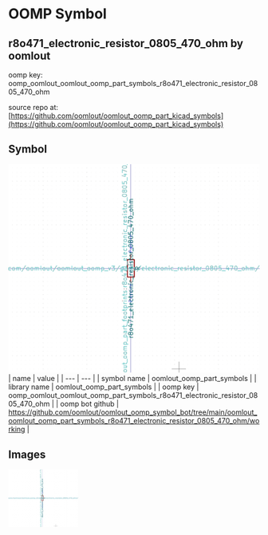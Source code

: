 # OOMP Symbol  
## r8o471_electronic_resistor_0805_470_ohm  by oomlout  
  
oomp key: oomp_oomlout_oomlout_oomp_part_symbols_r8o471_electronic_resistor_0805_470_ohm  
  
source repo at: [https://github.com/oomlout/oomlout_oomp_part_kicad_symbols](https://github.com/oomlout/oomlout_oomp_part_kicad_symbols)  
## Symbol  
  
[![working.png](working_600.png)](working.png)  
| name | value | 
| --- | --- | 
| symbol name | oomlout_oomp_part_symbols | 
| library name | oomlout_oomp_part_symbols | 
| oomp key | oomp_oomlout_oomlout_oomp_part_symbols_r8o471_electronic_resistor_0805_470_ohm | 
| oomp bot github | https://github.com/oomlout/oomlout_oomp_symbol_bot/tree/main/oomlout_oomlout_oomp_part_symbols_r8o471_electronic_resistor_0805_470_ohm/working | 
## Images  
  
[![working.png](working_140.png)](working.png)  
